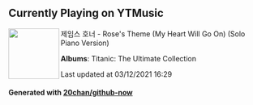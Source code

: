 ## Currently Playing on YTMusic

[<img align="left" width="100" src="https://lh3.googleusercontent.com/e1dXptgZTrr8lpTIvhLAJNsqYupgxUhJTNeVM1WVoroemq2nrxC7JTCitXymc_WxsXA8PJaTFhwZhNTu">](https://music.youtube.com/watch?v=KCD6-3Dj4kA)

제임스 호너 - Rose's Theme (My Heart Will Go On) (Solo Piano Version)

**Albums**: Titanic: The Ultimate Collection

Last updated at 03/12/2021 16:29

#### Generated with [20chan/github-now](https://github.com/20chan/github-now)


<!--
**20chan/20chan** is a ✨ _special_ ✨ repository because its `README.md` (this file) appears on your GitHub profile.

Here are some ideas to get you started:

- 🔭 I’m currently working on ...
- 🌱 I’m currently learning ...
- 👯 I’m looking to collaborate on ...
- 🤔 I’m looking for help with ...
- 💬 Ask me about ...
- 📫 How to reach me: ...
- 😄 Pronouns: ...
- ⚡ Fun fact: ...
-->
